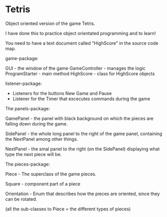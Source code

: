 # Tetris

Object oriented version of the game Tetris. 

I have done this to practice object orientated programming and to learn!


You need to have a text document called "HighScore" in the source code map.

game-package:

GUI -             the window of the game
GameController -  manages the logic
ProgramStarter -  main method
HighScore -       class for HighScore objects


listener-package:

 * Listeners for the buttons New Game and Pause
 * Listener for the Timer that excecutes commands during the game
 
 The panels-package:
 
 GamePanel -     the panel with black background on which the pieces are falling down during the game.
 
 SidePanel -     the whole long panel to the right of the game panel, containing the NextPanel among other things.
 
 NextPanel -     the smal panel to the right (on the SidePanel) displaying what type the next piece will be.
 
 
 
 
 The pieces-package:
 
 Piece -        The superclass of the game pieces.
 
 Square -       component part of a piece
 
 Orientation -  Enum that describes how the pieces are oriented, since they can be rotated.
 
 (all the sub-classes to Piece = the different types of pieces)



